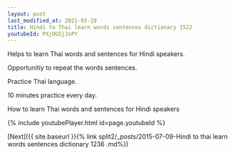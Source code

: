 ```yaml
---
layout: post
last_modified_at: 2021-03-29
title: Hindi to Thai learn words sentences dictionary 1522 
youtubeId: PXjOU2jJsPY
---
```

 
 
Helps to learn Thai words and sentences for Hindi speakers.

Opportunitiy to repeat the words sentences. 

Practice Thai language. 
 
10 minutes practice every day. 
 
How to learn Thai words and sentences for Hindi speakers 
 
{% include youtubePlayer.html id=page.youtubeId %}
 
 
[Next]({{ site.baseurl }}{% link  split2/_posts/2015-07-09-Hindi to thai learn words sentences dictionary 1236 .md%})
 
